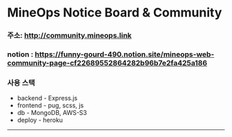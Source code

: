 # MineOps Notice Board & Community

### 주소: http://community.mineops.link

### notion : https://funny-gourd-490.notion.site/mineops-web-community-page-cf22689552864282b96b7e2fa425a186

### 사용 스택

- backend - Express.js
- frontend - pug, scss, js
- db - MongoDB, AWS-S3
- deploy - heroku

---
